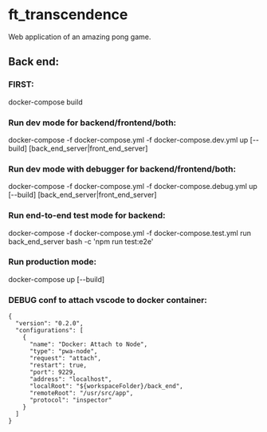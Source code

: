 # ft_transcendence
Web application of an amazing pong game.

## Back end:

### FIRST:
docker-compose build


### Run dev mode for backend/frontend/both:
docker-compose -f docker-compose.yml -f docker-compose.dev.yml up [--build] [back_end_server|front_end_server]

### Run dev mode with debugger for backend/frontend/both:
docker-compose -f docker-compose.yml -f docker-compose.debug.yml up [--build] [back_end_server|front_end_server]

### Run end-to-end test mode for backend:
docker-compose -f docker-compose.yml -f docker-compose.test.yml run back_end_server bash -c 'npm run test:e2e'


### Run production mode:
docker-compose up [--build]


### DEBUG conf to attach vscode to docker container:
```
{
  "version": "0.2.0",
  "configurations": [
    {
      "name": "Docker: Attach to Node",
      "type": "pwa-node",
      "request": "attach",
      "restart": true,
      "port": 9229,
      "address": "localhost",
      "localRoot": "${workspaceFolder}/back_end",
      "remoteRoot": "/usr/src/app",
      "protocol": "inspector"
    }
  ]
}
```
